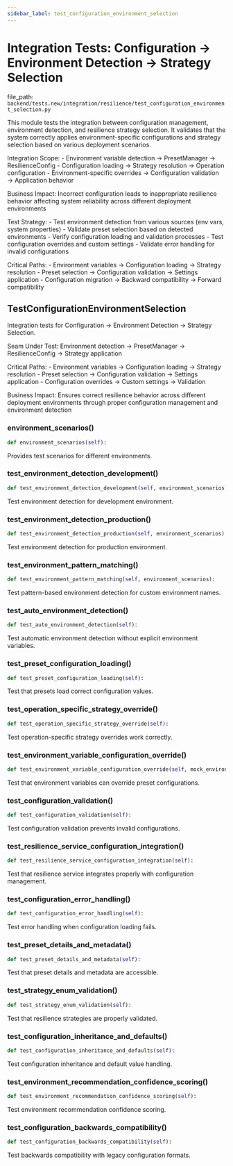 ```yaml
---
sidebar_label: test_configuration_environment_selection
---
```


# Integration Tests: Configuration → Environment Detection → Strategy Selection

  file_path: `backend/tests.new/integration/resilience/test_configuration_environment_selection.py`

This module tests the integration between configuration management, environment detection,
and resilience strategy selection. It validates that the system correctly applies
environment-specific configurations and strategy selection based on various deployment
scenarios.

Integration Scope:
    - Environment variable detection → PresetManager → ResilienceConfig
    - Configuration loading → Strategy resolution → Operation configuration
    - Environment-specific overrides → Configuration validation → Application behavior

Business Impact:
    Incorrect configuration leads to inappropriate resilience behavior affecting
    system reliability across different deployment environments

Test Strategy:
    - Test environment detection from various sources (env vars, system properties)
    - Validate preset selection based on detected environments
    - Verify configuration loading and validation processes
    - Test configuration overrides and custom settings
    - Validate error handling for invalid configurations

Critical Paths:
    - Environment variables → Configuration loading → Strategy resolution
    - Preset selection → Configuration validation → Settings application
    - Configuration migration → Backward compatibility → Forward compatibility

## TestConfigurationEnvironmentSelection

Integration tests for Configuration → Environment Detection → Strategy Selection.

Seam Under Test:
    Environment detection → PresetManager → ResilienceConfig → Strategy application

Critical Paths:
    - Environment variables → Configuration loading → Strategy resolution
    - Preset selection → Configuration validation → Settings application
    - Configuration overrides → Custom settings → Validation

Business Impact:
    Ensures correct resilience behavior across different deployment environments
    through proper configuration management and environment detection

### environment_scenarios()

```python
def environment_scenarios(self):
```

Provides test scenarios for different environments.

### test_environment_detection_development()

```python
def test_environment_detection_development(self, environment_scenarios):
```

Test environment detection for development environment.

### test_environment_detection_production()

```python
def test_environment_detection_production(self, environment_scenarios):
```

Test environment detection for production environment.

### test_environment_pattern_matching()

```python
def test_environment_pattern_matching(self, environment_scenarios):
```

Test pattern-based environment detection for custom environment names.

### test_auto_environment_detection()

```python
def test_auto_environment_detection(self):
```

Test automatic environment detection without explicit environment variables.

### test_preset_configuration_loading()

```python
def test_preset_configuration_loading(self):
```

Test that presets load correct configuration values.

### test_operation_specific_strategy_override()

```python
def test_operation_specific_strategy_override(self):
```

Test operation-specific strategy overrides work correctly.

### test_environment_variable_configuration_override()

```python
def test_environment_variable_configuration_override(self, mock_environment_variables):
```

Test that environment variables can override preset configurations.

### test_configuration_validation()

```python
def test_configuration_validation(self):
```

Test configuration validation prevents invalid configurations.

### test_resilience_service_configuration_integration()

```python
def test_resilience_service_configuration_integration(self):
```

Test that resilience service integrates properly with configuration management.

### test_configuration_error_handling()

```python
def test_configuration_error_handling(self):
```

Test error handling when configuration loading fails.

### test_preset_details_and_metadata()

```python
def test_preset_details_and_metadata(self):
```

Test that preset details and metadata are accessible.

### test_strategy_enum_validation()

```python
def test_strategy_enum_validation(self):
```

Test that resilience strategies are properly validated.

### test_configuration_inheritance_and_defaults()

```python
def test_configuration_inheritance_and_defaults(self):
```

Test configuration inheritance and default value handling.

### test_environment_recommendation_confidence_scoring()

```python
def test_environment_recommendation_confidence_scoring(self):
```

Test environment recommendation confidence scoring.

### test_configuration_backwards_compatibility()

```python
def test_configuration_backwards_compatibility(self):
```

Test backwards compatibility with legacy configuration formats.
